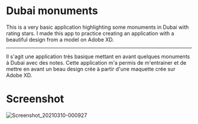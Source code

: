 # Dubai monuments


This is a very basic application highlighting some monuments in Dubai with rating stars.
I made this app to practice creating an application with a beautiful design from a model on Adobe XD.

_______________________________________

Il s'agit une application très basique mettant en avant quelques monuments à Dubai avec des notes.
Cette application m'a permis de m'entrainer et de mettre en avant un beau design crée à partir d'une maquette crée sur Adobe XD.




# Screenshot
![Screenshot_20210310-000927](https://user-images.githubusercontent.com/61854420/110551778-72d96900-8136-11eb-8207-82b896253f34.jpg)
